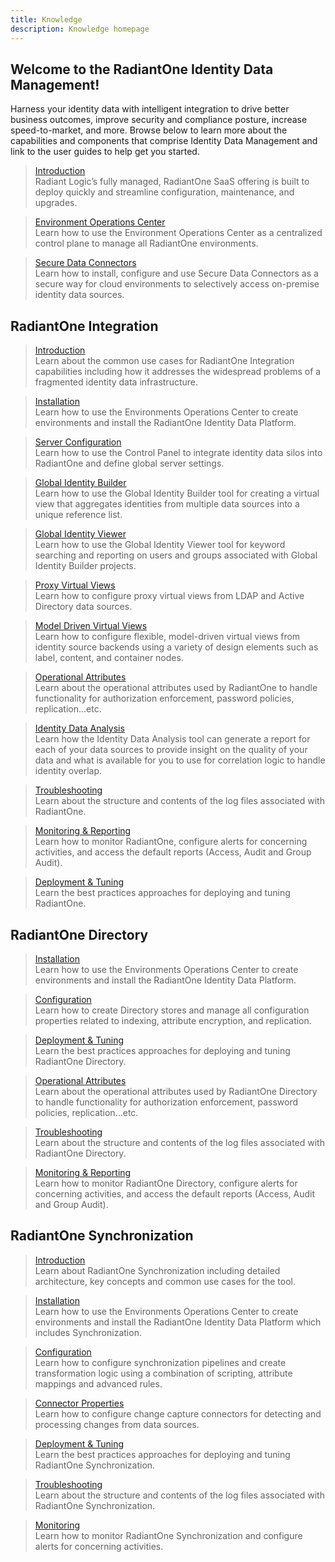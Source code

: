 ```yaml
---
title: Knowledge
description: Knowledge homepage
---
```



<article name="Knowledge">
  
# Welcome to the RadiantOne Identity Data Management!

Harness your identity data with intelligent integration to drive better business outcomes, improve security and compliance posture, increase speed-to-market, and more. Browse below to learn more about the capabilities and components that comprise Identity Data Management and link to the user guides to help get you started.

<section>
  
  > [Introduction](/environment-operations-center-guide/overview)  
  > Radiant Logic’s fully managed, RadiantOne SaaS offering is built to deploy quickly and streamline configuration, maintenance, and upgrades.
  
  > [Environment Operations Center](/environment-operations-center-guide/environments/environment-overview/environments-overview)  
  > Learn how to use the Environment Operations Center as a centralized control plane to manage all RadiantOne environments.

  > [Secure Data Connectors](/environment-operations-center-guide/secure-data-connectors/data-connectors-overview)  
  > Learn how to install, configure and use Secure Data Connectors as a secure way for cloud environments to selectively access on-premise identity data sources.

</section>

## RadiantOne Integration

<section>
  
  > [Introduction](/architect-guide/preface)  
  > Learn about the common use cases for RadiantOne Integration capabilities including how it addresses the widespread problems of a fragmented identity data infrastructure. 
  
  > [Installation](/environment-operations-center-guide/environments/environment-overview/create-an-environment)  
  > Learn how to use the Environments Operations Center to create environments and install the RadiantOne Identity Data Platform.
  
  > [Server Configuration](/sys-admin-guide-rebuild/01-introduction)  
  > Learn how to use the Control Panel to integrate identity data silos into RadiantOne and define global server settings.
  
  > [Global Identity Builder](/global-identity-builder-guide/introduction)  
  > Learn how to use the Global Identity Builder tool for creating a virtual view that aggregates identities from multiple data sources into a unique reference list. 
  
  > [Global Identity Viewer](/global-identity-viewer-guide/01-introduction)  
  > Learn how to use the Global Identity Viewer tool for keyword searching and reporting on users and groups associated with Global Identity Builder projects.
  
  > [Proxy Virtual Views](/namespace-configuration-guide/01-introduction)  
  > Learn how to configure proxy virtual views from LDAP and Active Directory data sources.
  
  > [Model Driven Virtual Views](/context-builder-guide/introduction)  
  > Learn how to configure flexible, model-driven virtual views from identity source backends using a variety of design elements such as label, content, and container nodes.
  
  > [Operational Attributes](/operational-attributes-guide/01-overview)  
  > Learn about the operational attributes used by RadiantOne to handle functionality for authorization enforcement, password policies, replication...etc.
  
  > [Identity Data Analysis](/data-analysis-guide/01-introduction)  
  > Learn how the Identity Data Analysis tool can generate a report for each of your data sources to provide insight on the quality of your data and what is available for you to use for correlation logic to handle identity overlap. 
  
  > [Troubleshooting](/logging-and-troubleshooting-guide/01-overview)  
  > Learn about the structure and contents of the log files associated with RadiantOne.
  
  > [Monitoring & Reporting](/monitoring-and-reporting-guide/01-monitoring)  
  > Learn how to monitor RadiantOne, configure alerts for concerning activities, and access the default reports (Access, Audit and Group Audit).  
  
  > [Deployment & Tuning](/deployment-and-tuning-guide/00-preface)  
  > Learn the best practices approaches for deploying and tuning RadiantOne.
  
</section>

</article>

<article name="Developer">
  
## RadiantOne Directory

<section>
   
  > [Installation](/environment-operations-center-guide/environments/environment-overview/create-an-environment)  
  > Learn how to use the Environments Operations Center to create environments and install the RadiantOne Identity Data Platform.
  
  > [Configuration](/namespace-configuration-guide/05-radiantone-universal-directory)  
  > Learn how to create Directory stores and manage all configuration properties related to indexing, attribute encryption, and replication.
  
  > [Deployment & Tuning](/deployment-and-tuning-guide/00-preface)  
  > Learn the best practices approaches for deploying and tuning RadiantOne Directory.
  
  > [Operational Attributes](/operational-attributes-guide/01-overview)  
  > Learn about the operational attributes used by RadiantOne Directory to handle functionality for authorization enforcement, password policies, replication...etc.
  
  > [Troubleshooting](/logging-and-troubleshooting-guide/01-overview)  
  > Learn about the structure and contents of the log files associated with RadiantOne Directory.
  
  > [Monitoring & Reporting](/monitoring-and-reporting-guide/01-monitoring)  
  > Learn how to monitor RadiantOne Directory, configure alerts for concerning activities, and access the default reports (Access, Audit and Group Audit). 
  
</section>

## RadiantOne Synchronization

<section>
   
  > [Introduction](/global-sync-guide/introduction)  
  > Learn about RadiantOne  Synchronization including detailed architecture, key concepts and common use cases for the tool.
  
  > [Installation](/environment-operations-center-guide/environments/environment-overview/create-an-environment)  
  > Learn how to use the Environments Operations Center to create environments and install the RadiantOne Identity Data Platform which includes Synchronization. 
  
  > [Configuration](/global-sync-guide/introduction)  
  > Learn how to configure synchronization pipelines and create transformation logic using a combination of scripting, attribute mappings and advanced rules. 
  
  > [Connector Properties](/connector-properties-guide/overview)  
  > Learn how to configure change capture connectors for detecting and processing changes from data sources. 
  
  > [Deployment & Tuning](/global-sync-guide/deployment)  
  > Learn the best practices approaches for deploying and tuning RadiantOne Synchronization.
  
  > [Troubleshooting](/logging-and-troubleshooting-guide/05-global-synchronization)  
  > Learn about the structure and contents of the log files associated with RadiantOne Synchronization.
  
  > [Monitoring](/monitoring-and-reporting-guide/01-monitoring)  
  > Learn how to monitor RadiantOne Synchronization and configure alerts for concerning activities.
  
</section>
</article>
